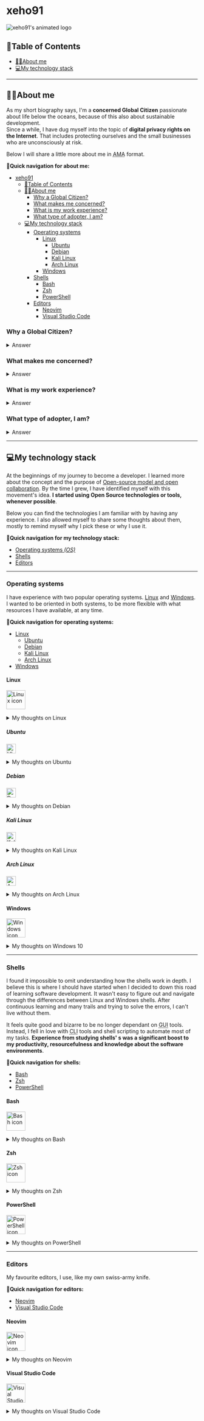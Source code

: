 # xeho91

![xeho91's animated logo](https://raw.githubusercontent.com/xeho91/logo/main/xeho91-logo.animated.min.svg)

## 🔗Table of Contents

- [🧑‍💻About me](#about-me)
- [💻My technology stack](#my-technology-stack)

---

## 🧑‍💻About me

As my short biography says, I'm a **concerned Global Citizen** passionate about
life below the oceans, because of this also about sustainable development.\
Since a while,
I have dug myself into the topic of **digital privacy rights on the Internet**.
That includes protecting ourselves and the small businesses who are
unconsciously at risk.

Below I will share a little more about me in
<abbr title="Ask Me Anything">AMA</abbr> format.

**🔗Quick navigation for about me:**

- [xeho91](#xeho91)
  - [🔗Table of Contents](#table-of-contents)
  - [🧑‍💻About me](#about-me)
    - [Why a Global Citizen?](#why-a-global-citizen)
    - [What makes me concerned?](#what-makes-me-concerned)
    - [What is my work experience?](#what-is-my-work-experience)
    - [What type of adopter, I am?](#what-type-of-adopter-i-am)
  - [💻My technology stack](#my-technology-stack)
    - [Operating systems](#operating-systems)
      - [Linux](#linux)
        - [Ubuntu](#ubuntu)
        - [Debian](#debian)
        - [Kali Linux](#kali-linux)
        - [Arch Linux](#arch-linux)
      - [Windows](#windows)
    - [Shells](#shells)
      - [Bash](#bash)
      - [Zsh](#zsh)
      - [PowerShell](#powershell)
    - [Editors](#editors)
      - [Neovim](#neovim)
      - [Visual Studio Code](#visual-studio-code)


### Why a Global Citizen?

<details>
  <summary>Answer</summary>
  Because I do explore the world as much as possible.
  As [Thor Heyerdahl] once said:

  > Borders? I have never seen one.\
  > But I have heard they exist… in the minds of some people.

  Like him, **I don't see the borders**.
  I was born in Poland, but my home is Earth,
  and I care about the entire planet.
  I treat every habitant equally without any discrimination.
  I have been living in Poland, Brazil, New Zealand, Taiwan, and Ireland.
  I don't plan to stop discovering other cultures and their lifestyles anytime
  soon.
  Is quite astonishing to me,
  how little I knew,
  if I didn't start to experience with my own eyes.

  [Thor Heyerdahl]: https://en.wikipedia.org/wiki/Thor_Heyerdahl
</details>

### What makes me concerned?

<details>
  <summary>Answer</summary>

  As a child,
  I used to watching nature and wilderness documentaries.
  On Sundays from BBC station with [David Attenborough] as a presenter or
  narrator.
  Mostly from _"[The Blue Planet]"_ series.
  It was my sort of meditation watching the scenes of natural wilderness,
  especially with this calm voice, that kept my curiosity high and in awe.

  A few years later,
  **influenced by a [TEDx talk from Sylvia Earle],
  it got into my head how we as humans have disappointed to take better care of
  our world's blue part**.

  Since then,
  I decided to monitor the situation by following the news from the
  NGOs and other respected marine biologists.
  From what I see, there has been some progress.
  However,
  I still have lots of concerns that we are not making enough to improve it.
  It frustrates me that I'm not capable enough to help more with this case.

  I am also concerned that **I noticed an alarmingly increasing trend of
  breaking privacy rights on the Internet** with my digital marketing
  experience.
  This matter is still relatively new to me,
  and if I had to recommend where to start looking to expand this topic,
  I could recommend this one [TEDx talk from Andy Yen].
  It sparks the idea of current problems.

  For me,
  security and privacy are crucial for any organisation size now more than ever.
  I can notice that the awareness of this situation is slowly improving.
  However,
  I am not satisfied with the progress's speed because some damages may be
  irreversible.

  [David Attenborough]: https://en.wikipedia.org/wiki/David_Attenborough
  [The Blue Planet]: https://en.wikipedia.org/wiki/The_Blue_Planet
  [TEDx talk from Sylvia Earle]: https://www.ted.com/talks/sylvia_earle_my_wish_protect_our_oceans
  [TEDx talk from Andy Yen]: https://www.ted.com/talks/andy_yen_think_your_email_s_private_think_again
</details>

### What is my work experience?

<details>
  <summary>Answer</summary>

  After having an academic and practical experience in digital marketing,
  **I have been resiliently learning about software development, security,
  and accessibility**.
  I was mostly focusing on full-stack,
  to help small businesses adopt the technologies to their needs in a secure
  and private-oriented way.

  However, I didn't stick just to working in the IT industry.
  On the contrary.
  I volunteered on many projects since I was a student and a long member of the
  international student organisation - [AIESEC].
  I worked on farms, packhouses, warehouses.
  I did housekeeping in hospitality businesses,
  and as a kitchen porter in the restaurant.
  I have participated in help exchange quite often, mostly through [HelpX].

  Occasionally I helped remotely with graphic design errands and online
  promotion campaigns or websites development.
  I did anything to allow myself to discover as much as possible in this
  world.
  And what it has to offer.

  [AIESEC]: https://aiesec.org/
  [HelpX]: https://helpx.net/
</details>

### What type of adopter, I am?

<details>
  <summary>Answer</summary>

  By standard definitions, I am **Early Adopter**.
  I don't take pride in being the first to use new technologies or products.
  I like to research them,
  try to find their potential and provide feedback.
  Naturally, I pick them with caution and understanding.
  It suits my interest in software researching.
  While I do that,
  I pay attention to privacy and security depending on the software purpose.
  
  I don't try to be an opinion leader, neither become an influencer.
  I carefully select my _"own circle"_ of them from the
  <abbr title="Information Technology">IT</abbr> industry and the
  marine world.
  In modern times,
  I am doing my best to not fall into the trap of being misinformed.
</details>

---

## 💻My technology stack

At the beginnings of my journey to become a developer.
I learned more about the concept and the purpose of [Open-source model and
open collaboration].
By the time I grew, I have identified myself with this movement's idea.
**I started using Open Source technologies or tools, whenever possible**.

Below you can find the technologies I am familiar with by having any experience.
I also allowed myself to share some thoughts about them,
mostly to remind myself why I pick these or why I use it.

[Open-Source model and open collaboration]: https://en.wikipedia.org/wiki/Open_source

**🔗Quick navigation for my technology stack:**

- [Operating systems _(OS)_](#operating-systems)
- [Shells](#shells)
- [Editors](#editors)

---

### Operating systems

I have experience with two popular operating systems.
[Linux] and [Windows].
I wanted to be oriented in both systems,
to be more flexible with what resources I have available,
at any time.

[Windows]: #windows
[Linux]: #linux

**🔗Quick navigation for operating systems:**

- [Linux](#linux)
  - [Ubuntu](#ubuntu)
  - [Debian](#debian)
  - [Kali Linux](#kali-linux)
  - [Arch Linux](#arch-linux)
- [Windows](#windows)

#### Linux

<img alt="Linux icon"
     height="50"
     src="https://raw.githubusercontent.com/xeho91/.dotfiles/main/Media/Icons/linux.svg"
/>

<details>
  <summary>My thoughts on Linux</summary>

  **This platform plays a crucial role in software development and servers
  administration**.
  For my aspirations to become a full-stack developer,
  I mainly focus on this operating system.
  Because this one is a [UNIX-like] system,
  I don't leave myself utterly unprepared for working with macOS or some
  electronic devices, including smartphones.

  Usually, I use Linux `"headless"` _(via terminal)_.
  I have worked with below-described **distributions** so far.

  [UNIX-like]: https://en.wikipedia.org/wiki/Unix-like
</details>

##### Ubuntu

<img alt="Ubuntu icon"
     height="25"
     src="https://raw.githubusercontent.com/xeho91/.dotfiles/main/Media/Icons/ubuntu.svg"
/>

<details>
  <summary>My thoughts on Ubuntu</summary>

  At the beginning of my learning journey,
  I started with [Ubuntu].
  I found it to be the most beginner-friendly one.
  Now,
  **I am using this distribution mostly for the servers** where I need to
  install or configure quickly.
  With easy access to the available resources and provided tools in advance,
  it can save time.

  [Ubuntu]: https://ubuntu.com/
</details>

##### Debian

<img alt="Debian icon"
     height="25"
     src="https://raw.githubusercontent.com/xeho91/.dotfiles/main/Media/Icons/debian.svg"
/>

<details>
  <summary>My thoughts on Debian</summary>

  When I decided to focus more on Open Source technologies only,
  I started to work with [Debian], especially on my Raspberry Pi.
  Thanks to the previous experience with `Ubuntu`,
  I was able to find myself in it.
  And learn more about the history behind it,
  because it helps to understand other Debian-like distributions.

  [Debian]: https://www.debian.org/
</details>

##### Kali Linux

<img alt="Kali Linux icon"
     height="25"
     src="https://raw.githubusercontent.com/xeho91/.dotfiles/main/Media/Icons/kali-linux.svg"
/>

<details>
  <summary>My thoughts on Kali Linux</summary>

  Because I use <abbr title="Windows Subsystem for Linux">WSL</abbr> on Windows,
  I decided to use this one distribution as the main one.
  [Kali Linux] provides the configured and installed tools for advanced
  penetration testing.
  Experience from `Debian` helped to get started with this one.
  It also offers `Win-Kex` tool,
  which allows using Linux and Windows application, at the same time.\
  This combination allows me to study better the differences between these
  operating systems.
  And of course,
  do some coding or software researching,
  without worrying about any tool working only on the specific operating system.
  Performance is still an issue,
  but I found it acceptable for not so _"resource-consuming"_ tasks.

  [Kali Linux]: https://www.kali.org/docs/
</details>

##### Arch Linux

<img alt="Arch Linux icon"
     height="25"
     src="https://raw.githubusercontent.com/xeho91/.dotfiles/main/Media/Icons/arch-linux.svg"
/>

<details>
  <summary>My thoughts on Arch Linux</summary>

  The deeper I dug into expanding my knowledge about Linux,
  I have found out about [Arch Linux].
  I totally identified myself with its five principles:
  simplicity,
  modernity,
  pragmatism,
  user centrality,
  and versatility.\
  **I'm about to start using this distribution as my main one for the
  development**.
  I am still in the learning process.

  [Arch Linux]: https://www.archlinux.org/
</details>

#### Windows

<img alt="Windows icon"
     height="50"
     src="https://raw.githubusercontent.com/xeho91/.dotfiles/main/Media/Icons/windows10.svg"
/>

<details>
  <summary>My thoughts on Windows 10</summary>

  Since Microsoft has changed its philosophy - _"to focus more on open-source"_,
  they started to care more about the developers' experience.
  By providing tools such as [Windows Terminal], [Windows Subsystem for Linux],
  <abbr title="Visual Studio Code">VSCode</abbr> editor, etc.
  With the power of Open source,
  they managed to fix many faults,
  making it a much more friendly system for the coders.

  However,
  **this system's default settings, bloatware,
  manipulative marketing patterns and confusing approach to user's privacy
  still leave many areas to improve and leaves me concerned and suspicious**.
  No matter how comfortable using this system matures,
  I will keep my alert and suspiciousness,
  to any new features or tools.

  For the reason that is the most commonly used operating system,
  I use it to be more resourceful for the average user or any small company.
  Another reason is that some existing professional
  <abbr title="graphical user interface">GUI</abbr> software tools are
  available for this system only,
  such as Adobe tools.

  [Windows Subsystem for Linux]: https://docs.microsoft.com/en-us/windows/wsl/about
  [Windows Terminal]: https://docs.microsoft.com/en-us/windows/terminal/
</details>

---

### Shells

I found it impossible to omit understanding how the shells work in depth.
I believe this is where I should have started when I decided to down this road
of learning software development.
It wasn't easy to figure out and navigate through the differences between
Linux and Windows shells.
After continuous learning and many trails and trying to solve the errors,
I can't live without them.

It feels quite good and bizarre to be no longer dependant on
<abbr title="Graphical User Interface">GUI</abbr> tools.
Instead,
I fell in love with <abbr title="Command Line Interface">CLI</abbr> tools and
shell scripting to automate most of my tasks.
**Experience from studying shells' s was a significant boost to my
productivity, resourcefulness and knowledge about the software environments**.

**🔗Quick navigation for shells:**

- [Bash](#bash)
- [Zsh](#zsh)
- [PowerShell](#powershell)

#### Bash

<img alt="Bash icon"
     height="50"
     src="https://raw.githubusercontent.com/xeho91/.dotfiles/main/Media/Icons/bash.svg"
/>

<details>
  <summary>My thoughts on Bash</summary>

  [Bash] was the **most important** to get comfortable with during the study
  process.
  To my knowledge,
  it comes as default one in UNIX-like operating systems.
  For this reason,
  I do my own _"shell scripting"_ in Bash's syntax,
  for the tasks automation,
  because I can use it cross-shell on Linux _(with `Zsh` for example).
  Another definite plus for me was that I could use [ShellCheck] for linting my
  scripts to deal with errors or possible security issues.

  [Bash]: https://www.gnu.org/software/bash/
  [ShellCheck]: https://www.shellcheck.net/
</details>

#### Zsh

<img alt="Zsh icon"
     height="50"
     src="https://raw.githubusercontent.com/xeho91/.dotfiles/main/Media/Icons/zsh-unofficial.svg"
/>

<details>
  <summary>My thoughts on Zsh</summary>

  For the development, as the main shell, I use [Zsh].
  It's extending `Bash` with more features,
  and **there are lots of available Open Source tools or plugins to enhance
  productivity**.
  There are some small differences in syntax,
  and sadly, there's no linter for this shell scripts.
  Luckily,
  the experience from `Bash` didn't stop me from improving my shell experience
  with my custom configuration.

  [Zsh]: http://zsh.sourceforge.net/
</details>

#### PowerShell

<img alt="PowerShell icon"
     height="50"
     src="https://raw.githubusercontent.com/xeho91/.dotfiles/main/Media/Icons/powershell.svg"
/>

<details>
  <summary>My thoughts on PowerShell</summary>

  Since I use Windows,
  sometimes I want to create some automation scripts for
  this system environment, on the [PowerShell].
  It has more verbose syntax,
  which makes the purpose of the code more understandable.
  It is quite extensive,
  and it is possible to do almost everything in its operating system.

  While there's a possibility to use
  <abbr title="Windows Subsystem for Linux">WSL</abbr> _(with `Bash` or
  `Zsh`)_ instead,
  it didn't provide that much performance as PowerShell did _(for the
  front-end development)_.
  There are some _"gotchas"_ of using WSL, and it has limitations.
  However,
  with the experience from Linux,
  the syntax difference it created a lot of confusion for me.
  Another downside for me was that the configuration process wasn't an easy one.
  Surprisingly,
  my developing experience using this shell wasn't that irritating,
  given that it doesn't have a vast community that supports it.
  It was worth it for me to learn it because now I am more manageable with this
  knowledge and experience.
  It did speed up doing the tasks on Windows by simply using the terminal.

  [PowerShell]: https://docs.microsoft.com/en-us/powershell/
</details>

---

### Editors

My favourite editors, I use, like my own swiss-army knife.

**🔗Quick navigation for editors:**

- [Neovim](#neovim)
- [Visual Studio Code](#visual-studio-code)

#### Neovim

<img alt="Neovim icon"
     height="50"
     src="https://raw.githubusercontent.com/xeho91/.dotfiles/main/Media/Icons/neovim.svg"
/>

<details>
  <summary>My thoughts on Neovim</summary>

  Daily, I use [Neovim].
  Because I can use it directly from the terminal and it's very fast.
  After a few months of training, it made me more productive.\
  The curve in learning how to use this editor was steep for me.
  It took me a while to understand this text editor,
  and as well how to configure plugins on my own _(requires an understanding
  of VimScript aka `VimL`)_.

  When I connect _(for example via SSH)_ to any device via terminal,
  which doesn't have any of my custom configurations,
  all I need is to use `vi` or `vim` to edit the file quickly.
  **This editor saved a great deal of my time, on Windows and Linux**.

  [Neovim]: https://neovim.io/
</details>

#### Visual Studio Code

<img alt="Visual Studio Code icon"
     height="50"
     src="https://raw.githubusercontent.com/xeho91/.dotfiles/main/Media/Icons/vscode.svg"
/>

<details>
  <summary>My thoughts on Visual Studio Code</summary>

  I use [Visual Studio Code] _(aka `VSCode`)_ mostly for debugging purposes
  because this editor is easier to use and provides more advanced
  possibilities.
  Sadly,
  at the expense of performance.

  It is also great when I need to put all of the used tools and
  configurations in one place,
  to have a bigger picture of the project's entire environment.
  A rich plugin system and active community allowed me to manage it from one
  editor.

  To keep the consistency, with keybindings and mappings, in using both of
  mentioned editors, I use [VSCodeVim plugin].

  [Visual Studio Code]: https://code.visualstudio.com/
  [VSCodeVim plugin]: https://marketplace.visualstudio.com/items?itemName=vscodevim.vim
</details>
